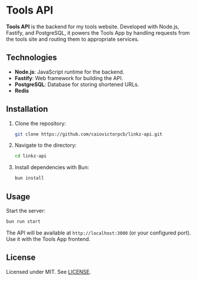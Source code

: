 # Tools API

**Tools API** is the backend for my tools website. Developed with Node.js, Fastify, and PostgreSQL, it powers the Tools App by handling requests from the tools site and routing them to appropriate services.

## Technologies

- **Node.js**: JavaScript runtime for the backend.
- **Fastify**: Web framework for building the API.
- **PostgreSQL**: Database for storing shortened URLs.
- **Redis**

## Installation

1. Clone the repository:
   ```bash
   git clone https://github.com/caiovictorpcb/linkz-api.git
   ```
2. Navigate to the directory:
   ```bash
   cd linkz-api
   ```
3. Install dependencies with Bun:
   ```bash
   bun install
   ```

## Usage

Start the server:
```bash
bun run start
```

The API will be available at `http://localhost:3000` (or your configured port). Use it with the Tools App frontend.

## License

Licensed under MIT. See [LICENSE](LICENSE).
